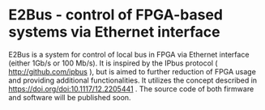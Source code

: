 # E2Bus - control of FPGA-based systems via Ethernet interface
E2Bus is a system for control of local bus in FPGA via Ethernet interface (either 1Gb/s or 100 Mb/s). It is inspired by the IPbus protocol ( http://github.com/ipbus ), but is aimed to further reduction of FPGA usage and providing additional functionalities. It utilizes the concept described in https://doi.org/doi:10.1117/12.2205441 .
The source code of both firmware and software will be published soon.
